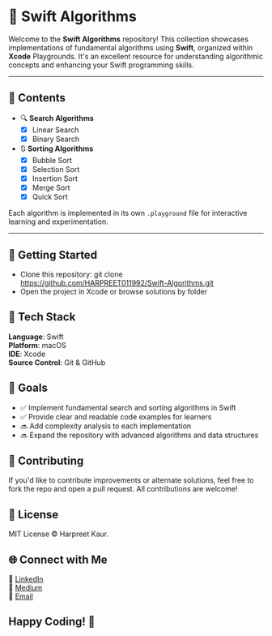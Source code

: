 # 🧮 Swift Algorithms

Welcome to the **Swift Algorithms** repository! This collection showcases implementations of fundamental algorithms using **Swift**, organized within **Xcode** Playgrounds. It's an excellent resource for understanding algorithmic concepts and enhancing your Swift programming skills.

---

## 📂 Contents

- 🔍 **Search Algorithms**
  - [x] Linear Search
  - [x] Binary Search

- 🔃 **Sorting Algorithms**
  - [x] Bubble Sort
  - [x] Selection Sort
  - [x] Insertion Sort
  - [x] Merge Sort
  - [x] Quick Sort

Each algorithm is implemented in its own `.playground` file for interactive learning and experimentation.

---

## 🚀 Getting Started
 - Clone this repository: git clone https://github.com/HARPREET011992/Swift-Algorithms.git          
- Open the project in Xcode or browse solutions by folder          

## 🧰 Tech Stack           
 **Language**: Swift                 
 **Platform**: macOS            
 **IDE**: Xcode             
 **Source Control**: Git & GitHub                 

## 🎯 Goals                
- ✅ Implement fundamental search and sorting algorithms in Swift               
- ✅ Provide clear and readable code examples for learners                    
- 🔜 Add complexity analysis to each implementation                
- 🔜 Expand the repository with advanced algorithms and data structures              

## 🤝 Contributing
 If you'd like to contribute improvements or alternate solutions, feel free to fork the repo and open a pull request. All contributions are welcome!      

## 📄 License
 MIT License © Harpreet Kaur.     

## 🌐 Connect with Me
 💼 [LinkedIn](https://www.linkedin.com/in/iosharpreet/)      
 📝 [Medium](https://medium.com/@harpreetvirk)                        
 📧 [Email](mailto:harpreetvirk902@gmail.com) 


## Happy Coding! 🚀                   
